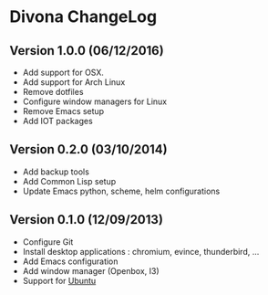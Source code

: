 # Divona ChangeLog

## Version 1.0.0 (06/12/2016)

- Add support for OSX.
- Add support for Arch Linux
- Remove dotfiles
- Configure window managers for Linux
- Remove Emacs setup
- Add IOT packages

## Version 0.2.0 (03/10/2014)

- Add backup tools
- Add Common Lisp setup
- Update Emacs python, scheme, helm configurations

## Version 0.1.0 (12/09/2013)

- Configure Git
- Install desktop applications : chromium, evince, thunderbird, ...
- Add Emacs configuration
- Add window manager (Openbox, I3)
- Support for [Ubuntu](http://www.ubuntu.com)
